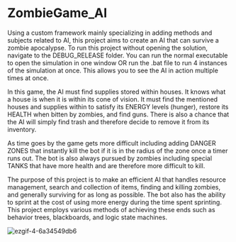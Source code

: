 # ZombieGame_AI
Using a custom framework mainly specializing in adding methods and subjects related to AI, this project aims to create an AI that can survive a zombie apocalypse.
To run this project without opening the solution, navigate to the DEBUG_RELEASE folder.
You can run the normal executable to open the simulation in one window OR run the .bat file to run 4 instances of the simulation at once. This allows you to see the AI in action multiple times at once.

In this game, the AI must find supplies stored within houses. It knows what a house is when it is within its cone of vision. 
It must find the mentioned houses and supplies within to satisfy its ENERGY levels (hunger), restore its HEALTH when bitten by zombies, and find guns.
There is also a chance that the AI will simply find trash and therefore decide to remove it from its inventory.

As time goes by the game gets more difficult including adding DANGER ZONES that instantly kill the bot if it is in the radius of the zone once a timer runs out.
The bot is also always pursued by zombies including special TANKS that have more health and are therefore more difficult to kill.

The purpose of this project is to make an efficient AI that handles resource management, search and collection of items, finding and killing zombies, and generally surviving for as long as possible.
The bot also has the ability to sprint at the cost of using more energy during the time spent sprinting.
This project employs various methods of achieving these ends such as behavior trees, blackboards, and logic state machines.

![ezgif-4-6a34549db6](https://github.com/BrazeltonDevon/ZombieGame_AI/assets/96618671/6880c855-02e8-4a51-91b3-7e1d4d5411d7)
